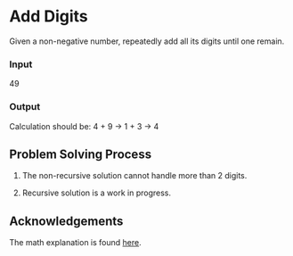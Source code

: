 # Add Digits

Given a non-negative number, repeatedly add all its digits until 
one remain.

### Input
49

### Output
Calculation should be: 4 + 9 -> 1 + 3 -> 4

## Problem Solving Process

1. The non-recursive solution cannot handle 
more than 2 digits.

2. Recursive solution is a work in progress.

## Acknowledgements

The math explanation is found [here](https://math.stackexchange.com/questions/654523/repeatedly-summing-the-digits-of-a-number?rq=1).